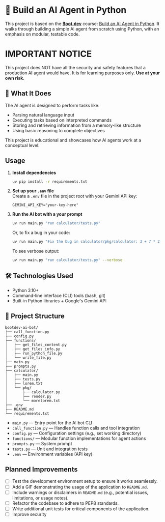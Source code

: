 # 🧠 Build an AI Agent in Python

This project is based on the **[Boot.dev](https://www.boot.dev)** course: [Build an AI Agent in Python](https://www.boot.dev/courses/build-ai-agent-python). 
It walks through building a simple AI agent from scratch using Python, with an emphasis on modular, testable code.

# IMPORTANT NOTICE

This project does NOT have all the security and safety features that a production AI agent would have. It is for learning purposes only. **Use at your own risk.**

## 🚀 What It Does

The AI agent is designed to perform tasks like:

- Parsing natural language input
- Executing tasks based on interpreted commands
- Storing and retrieving information from a memory-like structure
- Using basic reasoning to complete objectives

This project is educational and showcases how AI agents work at a conceptual level.

## Usage

1. **Install dependencies**  
   ```sh
   uv pip install -r requirements.txt
   ```

2. **Set up your `.env` file**  
   Create a `.env` file in the project root with your Gemini API key:
   ```
   GEMINI_API_KEY="your-key-here"
   ```

3. **Run the AI bot with a your prompt**  
   ```sh
   uv run main.py "run calculator/tests.py"
   ```

   Or, to fix a bug in your code:
   ```sh
   uv run main.py "Fix the bug in calculator/pkg/calculator: 3 + 7 * 2 shouldn't be 20"
   ```

   To see verbose output:
   ```sh
   uv run main.py "run calculator/tests.py" --verbose
   ```

## 🛠️ Technologies Used

- Python 3.10+
- Command-line interface (CLI) tools (bash, git)
- Built-in Python libraries + Google's Gemini API

## 📁 Project Structure
```
bootdev-ai-bot/
├── call_function.py
├── config.py
├── functions/
│   ├── get_files_content.py
│   ├── get_files_info.py
│   ├── run_python_file.py
│   └── write_file.py
├── main.py
├── prompts.py
├── calculator/
│   ├── main.py
│   ├── tests.py
│   ├── lorem.txt
│   └── pkg/
│       ├── calculator.py
│       ├── render.py
│       └── morelorem.txt
├── .env
├── README.md
└── requirements.txt
```

- `main.py` — Entry point for the AI bot CLI
- `call_function.py` — Handles function calls and tool integration
- `config.py` — Configuration settings (e.g., set working directory)
- `functions/` — Modular function implementations for agent actions
- `prompts.py` — System prompt 
- `tests.py` — Unit and integration tests
- `.env` — Environment variables (API key)

## Planned Improvements
- [ ] Test the development environment setup to ensure it works seamlessly.
- [ ] Add a GIF demonstrating the usage of the application to `README.md`.
- [ ] Include warnings or disclaimers in `README.md` (e.g., potential issues, limitations, or usage notes).
- [ ] Refactor the codebase to adhere to PEP8 standards.
- [ ] Write additional unit tests for critical components of the application.
- [ ] Improve security
